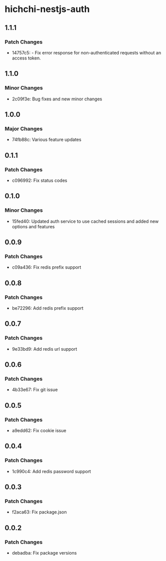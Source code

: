# hichchi-nestjs-auth

## 1.1.1

### Patch Changes

- 14757c5: - Fix error response for non-authenticated requests without an access token.

## 1.1.0

### Minor Changes

- 2c09f3e: Bug fixes and new minor changes

## 1.0.0

### Major Changes

- 74fb88c: Various feature updates

## 0.1.1

### Patch Changes

- c096992: Fix status codes

## 0.1.0

### Minor Changes

- 15fed40: Updated auth service to use cached sessions and added new options and features

## 0.0.9

### Patch Changes

- c09a436: Fix redis prefix support

## 0.0.8

### Patch Changes

- be72296: Add redis prefix support

## 0.0.7

### Patch Changes

- 9e33bd9: Add redis url support

## 0.0.6

### Patch Changes

- 4b33e67: Fix git issue

## 0.0.5

### Patch Changes

- a9edd62: Fix cookie issue

## 0.0.4

### Patch Changes

- 1c990c4: Add redis password support

## 0.0.3

### Patch Changes

- f2aca63: Fix package.json

## 0.0.2

### Patch Changes

- debadba: Fix package versions
